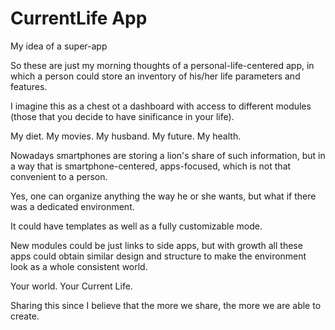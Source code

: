 # CurrentLife App
 My idea of a super-app

 So these are just my morning thoughts of a personal-life-centered app, in which a person could store an inventory of his/her life parameters and features.

 I imagine this as a chest ot a dashboard with access to different modules (those that you decide to have sinificance in your life).

 My diet.
 My movies.
 My husband.
 My future.
 My health.

 Nowadays smartphones are storing a lion's share of such information, but in a way that is smartphone-centered, apps-focused, which is not that convenient to a person.

 Yes, one can organize anything the way he or she wants, but what if there was a dedicated environment.

 It could have templates as well as a fully customizable mode.

 New modules could be just links to side apps, but with growth all these apps could obtain similar design and structure to make the environment look as a whole consistent world.

 Your world. Your Current Life.

 Sharing this since I believe that the more we share, the more we are able to create.

